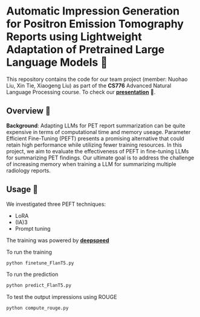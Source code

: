 # Automatic Impression Generation for Positron Emission Tomography Reports using Lightweight Adaptation of Pretrained Large Language Models :bookmark_tabs:

This repository contains the code for our team project (member: Nuohao Liu, Xin Tie, Xiaogeng Liu) as part of the **CS776** Advanced Natural Language Processing course. To check our [**presentation**](https://github.com/xtie97/PET-Report-Summarization-PEFT/blob/main/presentation.pdf) 📜.

## Overview :mag_right:
**Background**: 
Adapting LLMs for PET report summarization can be quite expensive in terms of computational time and memory useage. Parameter Efficient Fine-Tuning (PEFT) presents a promising alternative that could retain high performance while utilizing fewer training resources. In this project, we aim to evaluate the effectiveness of PEFT in fine-tuning LLMs for summarizing PET findings. Our ultimate goal is to address the challenge of increasing memory when training a LLM for summarizing multiple radiology reports. 

## Usage 🚀
We investigated three PEFT techniques: 
- LoRA
- (IA)3
- Prompt tuning 

The training was powered by [**deepspeed**](https://github.com/microsoft/DeepSpeed)

To run the training
```bash
python finetune_FlanT5.py
```

To run the prediction 
```bash
python predict_FlanT5.py
```

To test the output impressions using ROUGE
```bash
python compute_rouge.py
```
